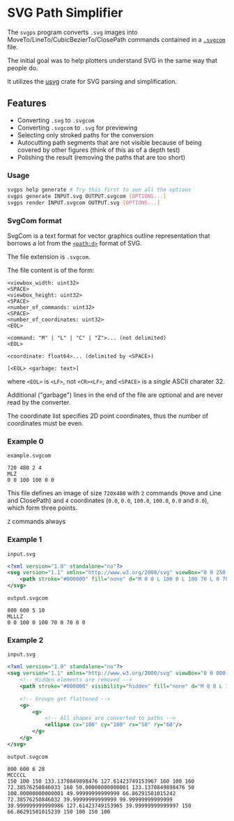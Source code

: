 # SVG Path Simplifier

The `svgps` program converts `.svg` images into MoveTo/LineTo/CubicBezierTo/ClosePath commands
contained in a [`.svgcom`](#svgcom-format) file.

The initial goal was to help plotters understand SVG in the same way that people do.

It utilizes the [usvg](https://github.com/RazrFalcon/resvg/tree/master/usvg) crate for SVG parsing and simplification.

## Features

* Converting `.svg` to `.svgcom`
* Converting `.svgcom` to `.svg` for previewing
* Selecting only stroked paths for the conversion
* Autocutting path segments that are not visible because of being covered by other figures
  (think of this as of a depth test)
* Polishing the result (removing the paths that are too short)

### Usage

```sh
svgps help generate # Try this first to see all the options
svgps generate INPUT.svg OUTPUT.svgcom [OPTIONS...]
svgps render INPUT.svgcom OUTPUT.svg [OPTIONS...]
```

### SvgCom format

SvgCom is a text format for vector graphics outline representation that borrows a lot from the
[`<path:d>`](https://www.w3.org/TR/SVG/paths.html#TheDProperty) format of SVG. 

The file extension is `.svgcom`.

The file content is of the form:

```
<viewbox_width: uint32>
<SPACE>
<viewbox_height: uint32>
<SPACE>
<number_of_commands: uint32>
<SPACE>
<number_of_coordinates: uint32>
<EOL>

<command: "M" | "L" | "C" | "Z">... (not delimited)
<EOL>

<coordinate: float64>... (delimited by <SPACE>)

[<EOL> <garbage: text>]
```

where `<EOL>` is `<LF>`, not `<CR><LF>`, and `<SPACE>` is a *single* ASCII charater 32.

Additional ("garbage") lines in the end of the file are optional and are never read by the converter.

The coordinate list specifies 2D point coordinates, thus the number of coordinates must be even.

<!-- The `Z` (ClosePath) command in SvgCom, unlike in SVG, does not draw a line.
It only preserves the fact that a path segment is closed.
Thus, when converting from SVG, `Z` is converted to
`L` (if the current point is further from the initial point than the given precision)
and `Z`.

`Z` is extremely useful when converting between SVG and SvgCom multiple times.
Specifically, the fact of a path being closed can be used when cutting invisible (covered) path segments. -->

### Example 0

`example.svgcom`
```
720 480 2 4
MLZ
0 0 100 100 0 0
```

This file defines an image of size `720`x`480`
with `2` commands (`M`ove and `L`ine and ClosePath)
and `4` coordinates (`0.0`, `0.0`, `100.0`, `100.0`, `0.0` and `0.0`), which form three points.

`Z` commands always

### Example 1

`input.svg`
```xml
<?xml version="1.0" standalone="no"?>
<svg version="1.1" xmlns="http://www.w3.org/2000/svg" viewBox="0 0 250 200">
    <path stroke="#000000" fill="none" d="M 0 0 L 100 0 L 100 70 L 0 70 Z"/>
</svg>
```
`output.svgcom`
```
800 600 5 10
MLLLZ
0 0 100 0 100 70 0 70 0 0
```

### Example 2

`input.svg`
```xml
<?xml version="1.0" standalone="no"?>
<svg version="1.1" xmlns="http://www.w3.org/2000/svg" viewBox="0 0 800 600">
    <!-- Hidden elements are removed -->
    <path stroke="#000000" visibility="hidden" fill="none" d="M 0 0 L 100 0 L 100 70 L 0 70 Z"/>

    <!-- Groups get flattened -->
    <g>
        <g>
            <!-- All shapes are converted to paths -->
            <ellipse cx="100" cy="100" rx="50" ry="60"/>
        </g>
    </g>
</svg>
```

`output.svgcom`
```
800 600 6 28
MCCCCL
150 100 150 133.1370849898476 127.61423749153967 160 100 160 72.38576250846033 160 50.00000000000001 133.1370849898476 50 100.00000000000001 49.99999999999999 66.86291501015242 72.38576250846032 39.99999999999999 99.99999999999999 39.999999999999986 127.61423749153965 39.99999999999997 150 66.86291501015239 150 100 150 100
```